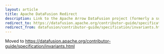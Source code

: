 ```yaml
---
layout: article
title: Apache DataFusion Redirect
description: Link to the Apache Arrow DataFusion project (formerly a sub project of Apache Arrow)
redirect_to: https://datafusion.apache.org/contributor-guide/specification/invariants.html
redirect_from: datafusion/contributor-guide/specification/invariants.html
---
```

<!--
{% comment %}
Licensed to the Apache Software Foundation (ASF) under one or more
contributor license agreements.  See the NOTICE file distributed with
this work for additional information regarding copyright ownership.
The ASF licenses this file to you under the Apache License, Version 2.0
(the "License"); you may not use this file except in compliance with
the License.  You may obtain a copy of the License at

http://www.apache.org/licenses/LICENSE-2.0

Unless required by applicable law or agreed to in writing, software
distributed under the License is distributed on an "AS IS" BASIS,
WITHOUT WARRANTIES OR CONDITIONS OF ANY KIND, either express or implied.
See the License for the specific language governing permissions and
limitations under the License.
{% endcomment %}
-->

<!-- Content to show if the redirect above is not followed -->

Moved to https://datafusion.apache.org/contributor-guide/specification/invariants.html
